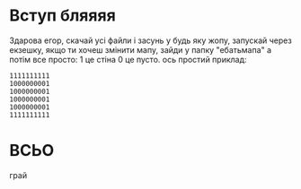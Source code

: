 # Вступ бляяяя 
Здарова егор, скачай усі файли і засунь у будь яку жопу, запускай через екзешку, якщо ти хочеш змінити мапу, зайди у папку "ебатьмапа" а потім все просто: 1 це стіна 0 це пусто. 
ось простий приклад:
``` 
1111111111
1000000001
1000000001
1000000001
1000000001
1111111111
```

# ВСЬО
грай
